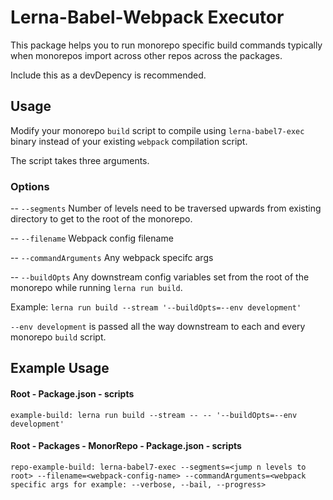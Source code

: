 # Lerna-Babel-Webpack Executor

This package helps you to run monorepo specific build commands typically when monorepos import across other repos across the packages. 

Include this as a devDepency is recommended.

## Usage

Modify your monorepo `build` script to compile using `lerna-babel7-exec` binary instead of your existing `webpack` compilation script.

The script takes three arguments.

### Options

-- `--segments` Number of levels need to be traversed upwards from existing directory to get to the root of the monorepo.

-- `--filename` Webpack config filename

-- `--commandArguments` Any webpack specifc args

-- `--buildOpts` Any downstream config variables set from the root of the monorepo while running `lerna run build`.

Example: `lerna run build --stream '--buildOpts=--env development'`

`--env development` is passed all the way downstream to each and every monorepo `build` script.

## Example Usage

#### Root - Package.json - scripts
`example-build: lerna run build --stream -- -- '--buildOpts=--env development'`

#### Root - Packages - MonorRepo - Package.json - scripts
`repo-example-build: lerna-babel7-exec --segments=<jump n levels to root> --filename=<webpack-config-name> --commandArguments=<webpack specific args for example: --verbose, --bail, --progress>`